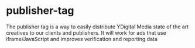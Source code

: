 # publisher-tag
The publisher tag is a way to easily distribute YDigital Media state of the art creatives to our clients and publishers. It will work for ads that use iframe/JavaScript and improves verification and reporting data
